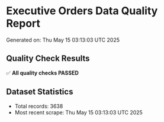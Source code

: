 # Executive Orders Data Quality Report
Generated on: Thu May 15 03:13:03 UTC 2025

## Quality Check Results
✅ **All quality checks PASSED**

## Dataset Statistics
- Total records: 3638
- Most recent scrape: Thu May 15 03:13:03 UTC 2025
